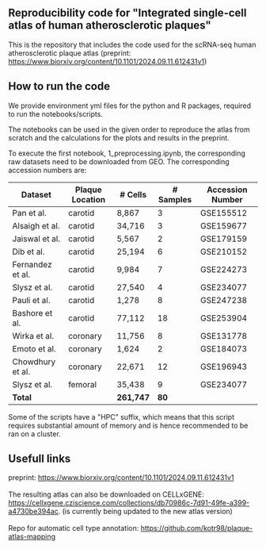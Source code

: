 ## Reproducibility code for "Integrated single-cell atlas of human atherosclerotic plaques"

This is the repository that includes the code used for the scRNA-seq human atherosclerotic plaque atlas (preprint: https://www.biorxiv.org/content/10.1101/2024.09.11.612431v1)

## How to run the code

We provide environment yml files for the python and R packages, required to run the notebooks/scripts. 

The notebooks can be used in the given order to reproduce the atlas from scratch and the calculations for the plots and results in the preprint. 

To execute the first notebook, 1_preprocessing.ipynb, the corresponding raw datasets need to be downloaded from GEO. The corresponding accession numbers are: 

| Dataset           | Plaque Location | # Cells | # Samples | Accession Number |
|-------------------|-----------------|---------|-----------|------------------|
| Pan et al.      | carotid         | 8,867   | 3         | GSE155512        |
| Alsaigh et al.  | carotid         | 34,716  | 3         | GSE159677        |
| Jaiswal et al.  | carotid         | 5,567   | 2         | GSE179159        |
| Dib et al.       | carotid         | 25,194  | 6         | GSE210152        |
| Fernandez et al. | carotid         | 9,984   | 7         | GSE224273        |
| Slysz et al.     | carotid         | 27,540  | 4         | GSE234077        |
| Pauli et al.    | carotid         | 1,278   | 8         | GSE247238        |
| Bashore et al.  | carotid         | 77,112  | 18        | GSE253904        |
| Wirka et al.     | coronary        | 11,756  | 8         | GSE131778        |
| Emoto et al.     | coronary        | 1,624   | 2         | GSE184073        |
| Chowdhury et al. | coronary        | 22,671  | 12        | GSE196943        |
| Slysz et al.    | femoral         | 35,438  | 9         | GSE234077        |
| **Total**         |                 | **261,747** | **80** |                  |

Some of the scripts have a "HPC" suffix, which means that this script requires substantial amount of memory and is hence recommended to be ran on a cluster.

## Usefull links

preprint: https://www.biorxiv.org/content/10.1101/2024.09.11.612431v1 \
\
The resulting atlas can also be downloaded on CELLxGENE: https://cellxgene.cziscience.com/collections/db70986c-7d91-49fe-a399-a4730be394ac. (is currently being updated to the new atlas version) \
\
Repo for automatic cell type annotation: https://github.com/kotr98/plaque-atlas-mapping

